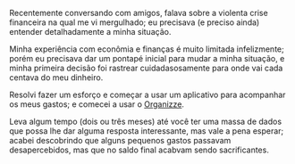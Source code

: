 Recentemente conversando com amigos, falava sobre a violenta crise financeira na qual me vi mergulhado; eu precisava (e preciso ainda) entender detalhadamente a minha situação.

Minha experiência com econômia e finanças é muito limitada infelizmente; porém eu precisava dar um pontapé inicial para mudar a minha situação, e minha primeira decisão foi rastrear cuidadasosamente para onde vai cada centava do meu dinheiro.

Resolvi fazer um esforço e começar a usar um aplicativo para acompanhar os meus gastos; e comecei a usar o [Organizze](https://www.organizze.com.br).

Leva algum tempo (dois ou três meses) até você ter uma massa de dados que possa lhe dar alguma resposta interessante, mas vale a pena esperar; acabei descobrindo que alguns pequenos gastos passavam desapercebidos, mas que no saldo final acabvam sendo sacrificantes.

